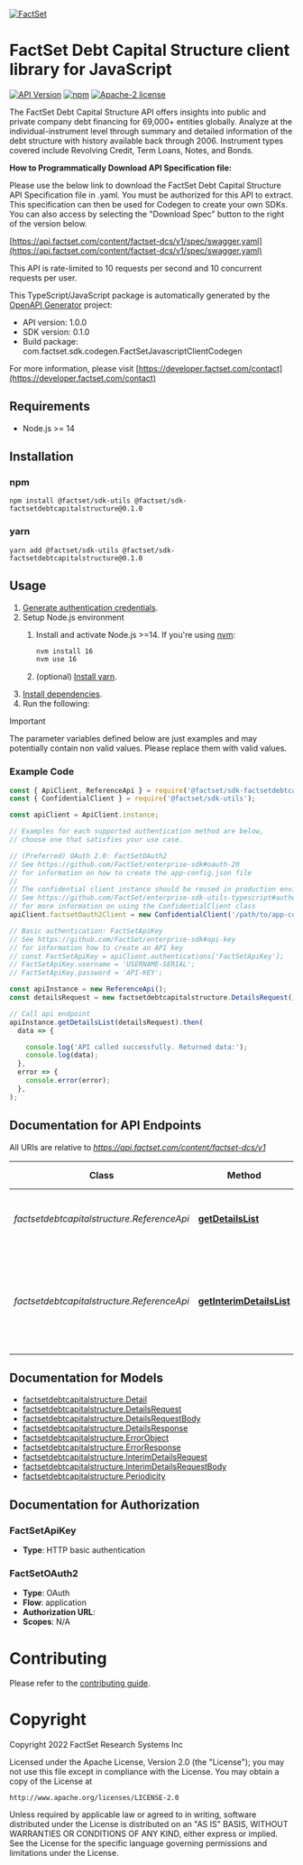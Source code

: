[![FactSet](https://raw.githubusercontent.com/factset/enterprise-sdk/main/docs/images/factset-logo.svg)](https://www.factset.com)

# FactSet Debt Capital Structure client library for JavaScript

[![API Version](https://img.shields.io/badge/api-v1.0.0-blue)](https://developer.factset.com/api-catalog/factset-dcs-api)
[![npm](https://img.shields.io/npm/v/@factset/sdk-factsetdebtcapitalstructure)](https://www.npmjs.com/package/@factset/sdk-factsetdebtcapitalstructure)
[![Apache-2 license](https://img.shields.io/badge/license-Apache2-brightgreen.svg)](https://www.apache.org/licenses/LICENSE-2.0)

The FactSet Debt Capital Structure API offers insights into public and private company debt financing for 69,000+ entities globally. Analyze at the individual-instrument level through summary and detailed information of the debt structure with history available back through 2006. Instrument types covered include Revolving Credit, Term Loans, Notes, and Bonds. 

**How to Programmatically Download API Specification file:**

Please use the below link to download the FactSet Debt Capital Structure API Specification file in .yaml. You must be authorized for this API to extract. This specification can then be used for Codegen to create your own SDKs. You can also access by selecting the \"Download Spec\" button to the right of the version below.

[https://api.factset.com/content/factset-dcs/v1/spec/swagger.yaml](https://api.factset.com/content/factset-dcs/v1/spec/swagger.yaml)

This API is rate-limited to 10 requests per second and 10 concurrent requests per user.


This TypeScript/JavaScript package is automatically generated by the [OpenAPI Generator](https://openapi-generator.tech) project:

- API version: 1.0.0
- SDK version: 0.1.0
- Build package: com.factset.sdk.codegen.FactSetJavascriptClientCodegen

For more information, please visit [https://developer.factset.com/contact](https://developer.factset.com/contact)

## Requirements

* Node.js >= 14

## Installation

### npm

```shell
npm install @factset/sdk-utils @factset/sdk-factsetdebtcapitalstructure@0.1.0
```

### yarn

```shell
yarn add @factset/sdk-utils @factset/sdk-factsetdebtcapitalstructure@0.1.0
```

## Usage

1. [Generate authentication credentials](../../../../README.md#authentication).
2. Setup Node.js environment
   1. Install and activate Node.js >=14. If you're using [nvm](https://github.com/nvm-sh/nvm):

      ```sh
      nvm install 16
      nvm use 16
      ```

   2. (optional) [Install yarn](https://yarnpkg.com/getting-started/install).
3. [Install dependencies](#installation).
4. Run the following:

> [!IMPORTANT]
> The parameter variables defined below are just examples and may potentially contain non valid values. Please replace them with valid values.

### Example Code


```javascript
const { ApiClient, ReferenceApi } = require('@factset/sdk-factsetdebtcapitalstructure');
const { ConfidentialClient } = require('@factset/sdk-utils');

const apiClient = ApiClient.instance;

// Examples for each supported authentication method are below,
// choose one that satisfies your use case.

// (Preferred) OAuth 2.0: FactSetOAuth2
// See https://github.com/FactSet/enterprise-sdk#oauth-20
// for information on how to create the app-config.json file
//
// The confidential client instance should be reused in production environments.
// See https://github.com/FactSet/enterprise-sdk-utils-typescript#authentication
// for more information on using the ConfidentialClient class
apiClient.factsetOauth2Client = new ConfidentialClient('/path/to/app-config.json');

// Basic authentication: FactSetApiKey
// See https://github.com/FactSet/enterprise-sdk#api-key
// for information how to create an API key
// const FactSetApiKey = apiClient.authentications['FactSetApiKey'];
// FactSetApiKey.username = 'USERNAME-SERIAL';
// FactSetApiKey.password = 'API-KEY';

const apiInstance = new ReferenceApi();
const detailsRequest = new factsetdebtcapitalstructure.DetailsRequest(); // DetailsRequest | Request object for `Details`.

// Call api endpoint
apiInstance.getDetailsList(detailsRequest).then(
  data => {

    console.log('API called successfully. Returned data:');
    console.log(data);
  },
  error => {
    console.error(error);
  },
);

```


## Documentation for API Endpoints

All URIs are relative to *https://api.factset.com/content/factset-dcs/v1*

Class | Method | HTTP request | Description
------------ | ------------- | ------------- | -------------
*factsetdebtcapitalstructure.ReferenceApi* | [**getDetailsList**](docs/ReferenceApi.md#getDetailsList) | **POST** /details | Returns debt instruments for a list of companies.
*factsetdebtcapitalstructure.ReferenceApi* | [**getInterimDetailsList**](docs/ReferenceApi.md#getInterimDetailsList) | **POST** /details-interim | Returns most recently available debt instrument data for a list of companies.


## Documentation for Models

 - [factsetdebtcapitalstructure.Detail](docs/Detail.md)
 - [factsetdebtcapitalstructure.DetailsRequest](docs/DetailsRequest.md)
 - [factsetdebtcapitalstructure.DetailsRequestBody](docs/DetailsRequestBody.md)
 - [factsetdebtcapitalstructure.DetailsResponse](docs/DetailsResponse.md)
 - [factsetdebtcapitalstructure.ErrorObject](docs/ErrorObject.md)
 - [factsetdebtcapitalstructure.ErrorResponse](docs/ErrorResponse.md)
 - [factsetdebtcapitalstructure.InterimDetailsRequest](docs/InterimDetailsRequest.md)
 - [factsetdebtcapitalstructure.InterimDetailsRequestBody](docs/InterimDetailsRequestBody.md)
 - [factsetdebtcapitalstructure.Periodicity](docs/Periodicity.md)


## Documentation for Authorization



### FactSetApiKey

- **Type**: HTTP basic authentication



### FactSetOAuth2


- **Type**: OAuth
- **Flow**: application
- **Authorization URL**: 
- **Scopes**: N/A


# Contributing

Please refer to the [contributing guide](../../../../CONTRIBUTING.md).

# Copyright

Copyright 2022 FactSet Research Systems Inc

Licensed under the Apache License, Version 2.0 (the "License");
you may not use this file except in compliance with the License.
You may obtain a copy of the License at

    http://www.apache.org/licenses/LICENSE-2.0

Unless required by applicable law or agreed to in writing, software
distributed under the License is distributed on an "AS IS" BASIS,
WITHOUT WARRANTIES OR CONDITIONS OF ANY KIND, either express or implied.
See the License for the specific language governing permissions and
limitations under the License.
